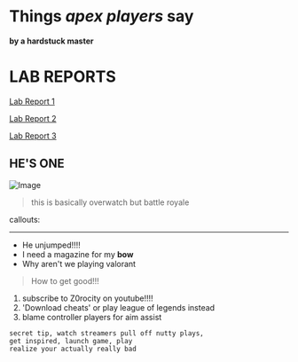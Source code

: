 # Things *apex players* say
**by a hardstuck master**

# LAB REPORTS

[Lab Report 1](https://JZ0ro.github.io/cse15l-lab-reports/lab-report-1-week-2.html)

[Lab Report 2](https://JZ0ro.github.io/cse15l-lab-reports/lab-report-2-week-4.html)

[Lab Report 3](https://JZ0ro.github.io/cse15l-lab-reports/lab-report-3-week-6.html)

## HE'S ONE 
![Image](https://i.kym-cdn.com/photos/images/original/001/468/433/1bd.jpg)

> this is basically overwatch but battle royale

callouts:

***
* He unjumped!!!!
* I need a magazine for my **bow**
* Why aren't we playing valorant

> How to get good!!!
1. subscribe to Z0rocity on youtube!!!!
2. 'Download cheats' or play league of legends instead
3. blame controller players for aim assist

```
secret tip, watch streamers pull off nutty plays,
get inspired, launch game, play
realize your actually really bad
```

